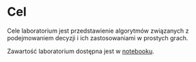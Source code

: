 # Cel

Cele laboratorium jest przedstawienie algorytmów związanych z podejmowaniem 
decyzji i ich zastosowaniami w prostych grach.


Zawartość laboratorium dostępna jest w [notebooku](lab_7.ipynb).
